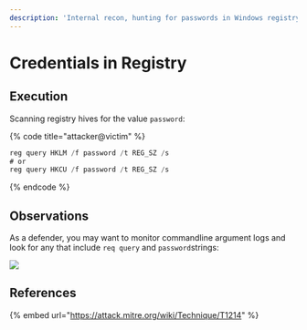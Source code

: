 ```yaml
---
description: 'Internal recon, hunting for passwords in Windows registry'
---
```


# Credentials in Registry

## Execution

Scanning registry hives for the value `password`:

{% code title="attacker@victim" %}
```csharp
reg query HKLM /f password /t REG_SZ /s
# or
reg query HKCU /f password /t REG_SZ /s
```
{% endcode %}

## Observations

As a defender, you may want to monitor commandline argument logs and look for any that include `req query` and `password`strings:

![](../../.gitbook/assets/passwords-registry.png)

## References

{% embed url="https://attack.mitre.org/wiki/Technique/T1214" %}

